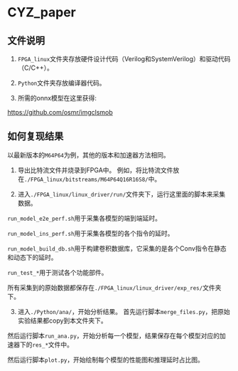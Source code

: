 # CYZ_paper

## 文件说明
1. `FPGA_linux`文件夹存放硬件设计代码（Verilog和SystemVerilog）和驱动代码（C/C++）。
   
2. `Python`文件夹存放编译器代码。

3. 所需的onnx模型在这里获得:

https://github.com/osmr/imgclsmob

## 如何复现结果

以最新版本的`M64P64`为例，其他的版本和加速器方法相同。

1. 导出比特流文件并烧录到FPGA中。
例如，将比特流文件放在`./FPGA_linux/bitstreams/M64P64Q16R16S8/`中。

2. 进入`./FPGA_linux/linux_driver/run/`文件夹下，运行这里面的脚本来采集数据。
   
`run_model_e2e_perf.sh`用于采集各模型的端到端延时。

`run_model_ins_perf.sh`用于采集各模型的各个指令的延时。

`run_model_build_db.sh`用于构建卷积数据库，它采集的是各个Conv指令在静态和动态下的延时。

`run_test_*`用于测试各个功能部件。

所有采集到的原始数据都保存在`./FPGA_linux/linux_driver/exp_res/`文件夹下。

3. 进入`./Python/ana/`，开始分析结果。
首先运行脚本`merge_files.py`，把原始实验结果都copy到本文件夹下。

然后运行脚本`run_ana.py`，开始分析每一个模型，结果保存在每个模型对应的加速器下的`res_*`文件中。

然后运行脚本`plot.py`，开始绘制每个模型的性能图和推理延时占比图。
